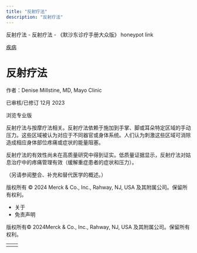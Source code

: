 ```yaml
---
title: "反射疗法"
description: "反射疗法"
---
```


﻿反射疗法 \- 反射疗法 \- 《默沙东诊疗手册大众版》 honeypot link



[疾病](https://www.merckmanuals.com/home/resourcespages/healthyliving_rel2.3)

# 反射疗法

作者：Denise Millstine, MD, Mayo Clinic

已审核/已修订 12月 2023

浏览专业版

反射疗法与按摩疗法相关。反射疗法依赖于施加到手掌、脚或耳朵特定区域的手动压力。这些区域被认为对应于不同器官或身体系统。人们认为刺激这些区域可消除造成相应身体部位疼痛或症状的能量阻塞。

反射疗法的有效性尚未在高质量研究中得到证实。低质量证据显示，反射疗法对姑息治疗中的疼痛管理有效（缓解重症患者的症状和压力）。

（另请参阅整合、补充和替代医学的概述。）



版权所有 © 2024
Merck & Co., Inc., Rahway, NJ, USA 及其附属公司。保留所有权利。

- 关于
- 免责声明

版权所有© 2024Merck & Co., Inc., Rahway, NJ, USA 及其附属公司。保留所有权利。

|     |     |
| --- | --- |
|  |  |